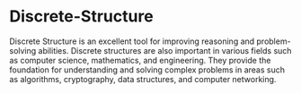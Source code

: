 # Discrete-Structure

Discrete Structure is an excellent tool for improving reasoning and problem-solving abilities. Discrete structures are also important in various fields such as computer science, mathematics, and engineering. They provide the foundation for understanding and solving complex problems in areas such as algorithms, cryptography, data structures, and computer networking.

